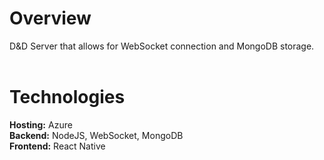 # Overview
D&D Server that allows for WebSocket connection and MongoDB storage.
<br /><br />

# Technologies
**Hosting:**  Azure <br />
**Backend:**  NodeJS, WebSocket, MongoDB <br />
**Frontend:**  React Native <br />
<br /><br />